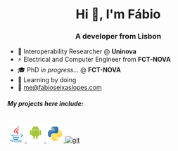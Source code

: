 <h1 align="center">Hi 👋, I'm Fábio</h1>
<h3 align="center">A developer from Lisbon</h3>

- 💼 Interoperability Researcher @ **Uninova**
- ⚡ Electrical and Computer Engineer from **FCT-NOVA**
- 🎓 PhD _in progress..._ @ **FCT-NOVA**
- 🌱 Learning by doing
- 💬 me@fabioseixaslopes.com

<h5 align="left">My projects here include:</h5>
<p align="left">
<br>
<a href="https://www.java.com" target="_blank" rel="noreferrer"> <img src="https://raw.githubusercontent.com/devicons/devicon/master/icons/java/java-original.svg" alt="java" width="40" height="40"/> </a>
<a href="https://developer.android.com" target="_blank" rel="noreferrer"> <img src="https://raw.githubusercontent.com/devicons/devicon/master/icons/android/android-original-wordmark.svg" alt="android" width="40" height="40"/> </a>
<a href="https://www.python.org" target="_blank" rel="noreferrer"> <img src="https://raw.githubusercontent.com/devicons/devicon/master/icons/python/python-original.svg" alt="python" width="40" height="40"/> </a>
<a href="https://git-scm.com/" target="_blank" rel="noreferrer"> <img src="https://www.vectorlogo.zone/logos/git-scm/git-scm-icon.svg" alt="git" width="40" height="40"/> </a></p>
